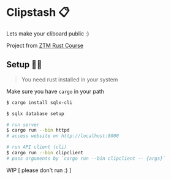 # Clipstash 📋
Lets make your cliboard public :)

Project from <a href="https://academy.zerotomastery.io/p/learn-rust">ZTM Rust Course</a>

## Setup 👷‍♂️
> You need rust installed in your system

Make sure you have `cargo` in your path
```bash
$ cargo install sqlx-cli
```
```bash
$ sqlx database setup
```
```bash
# run server
$ cargo run --bin httpd
# access website on http://localhost:8000

# run API client (cli)
$ cargo run --bin clipclient
# pass arguments by `cargo run --bin clipclient -- {args}`
```

WIP [ please don't run :) ]
